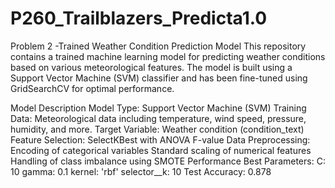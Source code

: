 # P260_Trailblazers_Predicta1.0
Problem 2 -Trained Weather Condition Prediction Model
This repository contains a trained machine learning model for predicting weather conditions based on various meteorological features. The model is built using a Support Vector Machine (SVM) classifier and has been fine-tuned using GridSearchCV for optimal performance.

Model Description
Model Type: Support Vector Machine (SVM)
Training Data: Meteorological data including temperature, wind speed, pressure, humidity, and more.
Target Variable: Weather condition (condition_text)
Feature Selection: SelectKBest with ANOVA F-value
Data Preprocessing:
Encoding of categorical variables
Standard scaling of numerical features
Handling of class imbalance using SMOTE
Performance
Best Parameters:
C: 10
gamma: 0.1
kernel: 'rbf'
selector__k: 10
Test Accuracy: 0.878 

